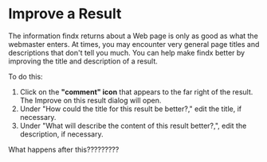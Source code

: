 # Improve a Result

The information findx returns about a Web page is only as good as what the webmaster enters. At times, you may encounter very general page titles and descriptions that don't tell you much. You can help make findx better by improving the title and description of a result.

To do this:

1. Click on the **"comment" icon** that appears to the far right of the result. The Improve on this result dialog will open.
2. Under "How could the title for this result be better?," edit the title, if necessary.
3. Under "What will describe the content of this result better?,", edit the description, if necessary. 

What happens after this?????????
